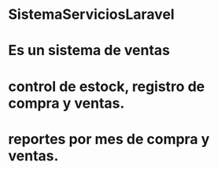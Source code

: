 # SistemaServiciosLaravel

# Es un  sistema de ventas
# control de estock, registro de compra y ventas.
# reportes por mes de compra y ventas.
